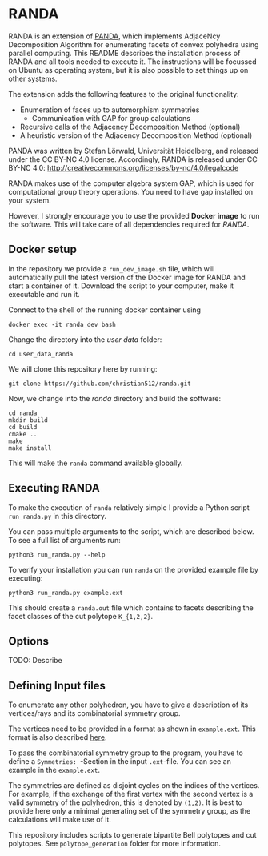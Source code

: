 # RANDA

RANDA is an extension of [PANDA](http://comopt.ifi.uni-heidelberg.de/software/PANDA), which implements AdjaceNcy Decomposition Algorithm
for enumerating facets of convex polyhedra using parallel computing. This README describes the installation process of RANDA
and all tools needed to execute it. The instructions will be focussed on Ubuntu as operating system, but it is also possible
to set things up on other systems.

The extension adds the following features to the original functionality: 
* Enumeration of faces up to automorphism symmetries
  * Communication with GAP for group calculations
* Recursive calls of the Adjacency Decomposition Method (optional)
* A heuristic version of the Adjacency Decomposition Method (optional)

PANDA was written by Stefan Lörwald, Universität Heidelberg, and released under the CC BY-NC 4.0 license.
Accordingly, RANDA is released under CC BY-NC 4.0: http://creativecommons.org/licenses/by-nc/4.0/legalcode

RANDA makes use of the computer algebra system GAP, which is used for computational group theory operations. You need to have gap installed on your system. 

However, I strongly encourage you to use the provided **Docker image** to run the software. This will take care of all dependencies required for *RANDA*.

## Docker setup

In the repository we provide a `run_dev_image.sh` file, which will automatically pull the latest version of the Docker image for RANDA and start a container of it. Download the script to your computer, make it executable and run it.

Connect to the shell of the running docker container using

```docker exec -it randa_dev bash```

Change the directory into the *user data* folder:

```cd user_data_randa```

We will clone this repository here by running: 

```git clone https://github.com/christian512/randa.git```

Now, we change into the *randa*  directory and build the software: 

```
cd randa
mkdir build 
cd build
cmake ..
make 
make install
```

This will make the `randa` command available globally.

## Executing RANDA
To make the execution of `randa` relatively simple I provide a Python script `run_randa.py` in this directory. 

You can pass multiple arguments to the script, which are described below. To see a full list of arguments run: 

`python3 run_randa.py --help`

To verify your installation you can run `randa` on the provided example file by executing:

`python3 run_randa.py example.ext`

This should create a `randa.out` file which contains to facets describing the facet classes of the cut polytope `K_{1,2,2}`.

## Options
TODO: Describe

## Defining Input files 

To enumerate any other polyhedron, you have to give a description of its vertices/rays and its combinatorial symmetry group.

The vertices need to be provided in a format as shown in `example.ext`. This format is also described [here](http://comopt.ifi.uni-heidelberg.de/software/PANDA/format.html).

To pass the combinatorial symmetry group to the program, you have to define a `Symmetries: `-Section in the input `.ext`-file. You can see an example in the `example.ext`.

The symmetries are defined as disjoint cycles on the indices of the vertices. For example, if the exchange of the first vertex with the second vertex is a valid symmetry of the polyhedron, this is denoted by `(1,2)`. It is best to provide here only a minimal generating set of the symmetry group, as the calculations will make use of it. 

This repository includes scripts to generate bipartite Bell polytopes and cut polytopes. See `polytope_generation` folder for more information.
